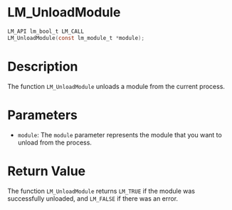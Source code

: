 # LM_UnloadModule

```c
LM_API lm_bool_t LM_CALL
LM_UnloadModule(const lm_module_t *module);
```

# Description
The function `LM_UnloadModule` unloads a module from the current process.

# Parameters
 - `module`: The `module` parameter represents the module that you want to unload from the process.

# Return Value
The function `LM_UnloadModule` returns `LM_TRUE` if the module was successfully unloaded, and
`LM_FALSE` if there was an error.
